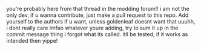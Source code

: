 you're probably here from that thread in the modding forum!! i am not the only dev, if u wanna contribute, just make a pull request to this repo. Add yourself to the authors if u want, unless goldenleaf doesnt want that uuuhh, i dont really care lmfao
whatever youre adding, try to sum it up in the commit message thing i forgot what its called. itll be tested, if it works as intended then yippe!
